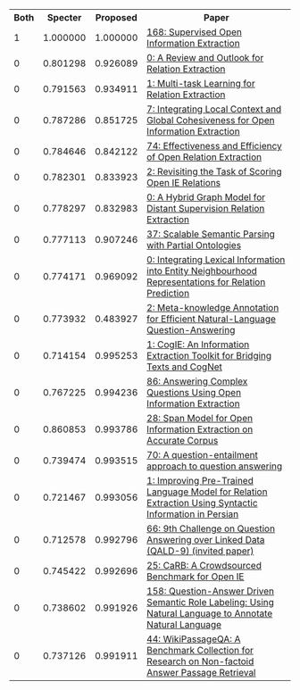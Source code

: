 <html><table><tr>
<th>Both</th>
<th>Specter</th>
<th>Proposed</th>
<th>Paper</th>
</tr>
<tr>
<td>1</td>
<td>1.000000</td>
<td>1.000000</td>
<td><a href="https://www.semanticscholar.org/paper/6fc991dbc1714b425d11b4de3d9d247d21d77c0b">168: Supervised Open Information Extraction</a></td>
</tr>
<tr>
<td>0</td>
<td>0.801298</td>
<td>0.926089</td>
<td><a href="https://www.semanticscholar.org/paper/2d061387bd25d0d359f06d90fb999ca80c1bb731">0: A Review and Outlook for Relation Extraction</a></td>
</tr>
<tr>
<td>0</td>
<td>0.791563</td>
<td>0.934911</td>
<td><a href="https://www.semanticscholar.org/paper/392adffb8c3304b6c2b62ee75ed37be0c4827764">1: Multi-task Learning for Relation Extraction</a></td>
</tr>
<tr>
<td>0</td>
<td>0.787286</td>
<td>0.851725</td>
<td><a href="https://www.semanticscholar.org/paper/3dcba175248d0e8d2da44e3731e4adbfb9f00e97">7: Integrating Local Context and Global Cohesiveness for Open Information Extraction</a></td>
</tr>
<tr>
<td>0</td>
<td>0.784646</td>
<td>0.842122</td>
<td><a href="https://www.semanticscholar.org/paper/a4c9384b9cffcf75213858a4b003b65e48a9331f">74: Effectiveness and Efficiency of Open Relation Extraction</a></td>
</tr>
<tr>
<td>0</td>
<td>0.782301</td>
<td>0.833923</td>
<td><a href="https://www.semanticscholar.org/paper/6143e3f7de9fcb0c94b2370ae1836132d5c46a27">2: Revisiting the Task of Scoring Open IE Relations</a></td>
</tr>
<tr>
<td>0</td>
<td>0.778297</td>
<td>0.832983</td>
<td><a href="https://www.semanticscholar.org/paper/b1b6e9afe4d47dbb54dad3b7514365b6a2c16a80">0: A Hybrid Graph Model for Distant Supervision Relation Extraction</a></td>
</tr>
<tr>
<td>0</td>
<td>0.777113</td>
<td>0.907246</td>
<td><a href="https://www.semanticscholar.org/paper/eca55007ac1a9771e579e8fe1e2d2a2b9ae9e4ba">37: Scalable Semantic Parsing with Partial Ontologies</a></td>
</tr>
<tr>
<td>0</td>
<td>0.774171</td>
<td>0.969092</td>
<td><a href="https://www.semanticscholar.org/paper/92dbc77add2d046c3ba6e1f20d6415f571fcb355">0: Integrating Lexical Information into Entity Neighbourhood Representations for Relation Prediction</a></td>
</tr>
<tr>
<td>0</td>
<td>0.773932</td>
<td>0.483927</td>
<td><a href="https://www.semanticscholar.org/paper/8f987ffe3ddbae16e1caa5acb238d97432dcbcea">2: Meta-knowledge Annotation for Efficient Natural-Language Question-Answering</a></td>
</tr>
<tr>
<td>0</td>
<td>0.714154</td>
<td>0.995253</td>
<td><a href="https://www.semanticscholar.org/paper/d74aaa18d851e16a2f6e0284eea584bf8f52b27f">1: CogIE: An Information Extraction Toolkit for Bridging Texts and CogNet</a></td>
</tr>
<tr>
<td>0</td>
<td>0.767225</td>
<td>0.994236</td>
<td><a href="https://www.semanticscholar.org/paper/0ff595f0645a3e25a2f37145768985b10ead0509">86: Answering Complex Questions Using Open Information Extraction</a></td>
</tr>
<tr>
<td>0</td>
<td>0.860853</td>
<td>0.993786</td>
<td><a href="https://www.semanticscholar.org/paper/139c7273c2173dd18f476424d7cb55ac7d711098">28: Span Model for Open Information Extraction on Accurate Corpus</a></td>
</tr>
<tr>
<td>0</td>
<td>0.739474</td>
<td>0.993515</td>
<td><a href="https://www.semanticscholar.org/paper/86c8e5e2979377f87c7fdb2108497d074943d462">70: A question-entailment approach to question answering</a></td>
</tr>
<tr>
<td>0</td>
<td>0.721467</td>
<td>0.993056</td>
<td><a href="https://www.semanticscholar.org/paper/4318f33fc70ed647d632b035fae6df51bf863d5f">1: Improving Pre-Trained Language Model for Relation Extraction Using Syntactic Information in Persian</a></td>
</tr>
<tr>
<td>0</td>
<td>0.712578</td>
<td>0.992796</td>
<td><a href="https://www.semanticscholar.org/paper/4f83e1b64f57ae0d546076279426e85c0e60298b">66: 9th Challenge on Question Answering over Linked Data (QALD-9) (invited paper)</a></td>
</tr>
<tr>
<td>0</td>
<td>0.745422</td>
<td>0.992696</td>
<td><a href="https://www.semanticscholar.org/paper/fb2a171434ffa87ca939397302816df70fd4bb10">25: CaRB: A Crowdsourced Benchmark for Open IE</a></td>
</tr>
<tr>
<td>0</td>
<td>0.738602</td>
<td>0.991926</td>
<td><a href="https://www.semanticscholar.org/paper/7daf69424feafdce1c896ff19f9a08a5b31ad5d8">158: Question-Answer Driven Semantic Role Labeling: Using Natural Language to Annotate Natural Language</a></td>
</tr>
<tr>
<td>0</td>
<td>0.737126</td>
<td>0.991911</td>
<td><a href="https://www.semanticscholar.org/paper/c10a3659fca5c5be8bb8f124c2417e74caefe16d">44: WikiPassageQA: A Benchmark Collection for Research on Non-factoid Answer Passage Retrieval</a></td>
</tr>
</table></html>
